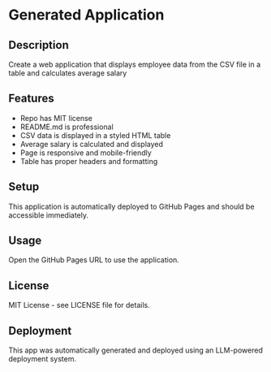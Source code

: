 # Generated Application

## Description
Create a web application that displays employee data from the CSV file in a table and calculates average salary

## Features
- Repo has MIT license
- README.md is professional
- CSV data is displayed in a styled HTML table
- Average salary is calculated and displayed
- Page is responsive and mobile-friendly
- Table has proper headers and formatting

## Setup
This application is automatically deployed to GitHub Pages and should be accessible immediately.

## Usage
Open the GitHub Pages URL to use the application.

## License
MIT License - see LICENSE file for details.

## Deployment
This app was automatically generated and deployed using an LLM-powered deployment system.
